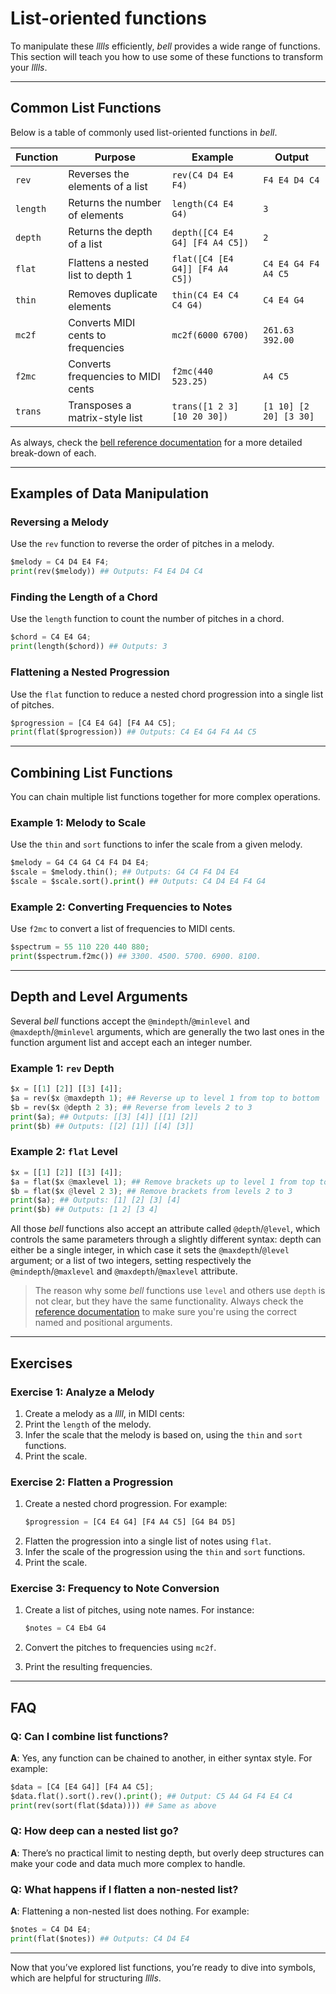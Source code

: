 # List-oriented functions

To manipulate these _lllls_ efficiently, _bell_ provides a wide range of functions. This section will teach you how to use some of these functions to transform your _lllls_.

---

## Common List Functions

Below is a table of commonly used list-oriented functions in _bell_.

| Function | Purpose                            | Example                         | Output                 |
| -------- | ---------------------------------- | ------------------------------- | ---------------------- |
| `rev`    | Reverses the elements of a list    | `rev(C4 D4 E4 F4)`              | `F4 E4 D4 C4`          |
| `length` | Returns the number of elements     | `length(C4 E4 G4)`              | `3`                    |
| `depth`  | Returns the depth of a list        | `depth([C4 E4 G4] [F4 A4 C5])`  | `2`                    |
| `flat`   | Flattens a nested list to depth 1  | `flat([C4 [E4 G4]] [F4 A4 C5])` | `C4 E4 G4 F4 A4 C5`    |
| `thin`   | Removes duplicate elements         | `thin(C4 E4 C4 C4 G4)`          | `C4 E4 G4`             |
| `mc2f`   | Converts MIDI cents to frequencies | `mc2f(6000 6700)`               | `261.63 392.00`        |
| `f2mc`   | Converts frequencies to MIDI cents | `f2mc(440 523.25)`              | `A4 C5`                |
| `trans`  | Transposes a matrix-style list     | `trans([1 2 3] [10 20 30])`     | `[1 10] [2 20] [3 30]` |

As always, check the [bell reference documentation](/#/reference) for a more detailed break-down of each.

---

## Examples of Data Manipulation

### Reversing a Melody

Use the `rev` function to reverse the order of pitches in a melody.

```py
$melody = C4 D4 E4 F4;
print(rev($melody)) ## Outputs: F4 E4 D4 C4
```

### Finding the Length of a Chord

Use the `length` function to count the number of pitches in a chord.

```py
$chord = C4 E4 G4;
print(length($chord)) ## Outputs: 3
```

### Flattening a Nested Progression

Use the `flat` function to reduce a nested chord progression into a single list of pitches.

```py
$progression = [C4 E4 G4] [F4 A4 C5];
print(flat($progression)) ## Outputs: C4 E4 G4 F4 A4 C5
```

---

## Combining List Functions

You can chain multiple list functions together for more complex operations.

### Example 1: Melody to Scale

Use the `thin` and `sort` functions to infer the scale from a given melody.

```py
$melody = G4 C4 G4 C4 F4 D4 E4;
$scale = $melody.thin(); ## Outputs: G4 C4 F4 D4 E4
$scale = $scale.sort().print() ## Outputs: C4 D4 E4 F4 G4
```

### Example 2: Converting Frequencies to Notes

Use `f2mc` to convert a list of frequencies to MIDI cents.

```py
$spectrum = 55 110 220 440 880;
print($spectrum.f2mc()) ## 3300. 4500. 5700. 6900. 8100.
```

---

## Depth and Level Arguments

Several _bell_ functions accept the `@mindepth`/`@minlevel` and `@maxdepth`/`@minlevel` arguments, which are generally the two last ones in the function argument list and accept each an integer number.

### Example 1: `rev` Depth

```py
$x = [[1] [2]] [[3] [4]];
$a = rev($x @maxdepth 1); ## Reverse up to level 1 from top to bottom
$b = rev($x @depth 2 3); ## Reverse from levels 2 to 3
print($a); ## Outputs: [[3] [4]] [[1] [2]]
print($b) ## Outputs: [[2] [1]] [[4] [3]]
```

### Example 2: `flat` Level

```py
$x = [[1] [2]] [[3] [4]];
$a = flat($x @maxlevel 1); ## Remove brackets up to level 1 from top to bottom
$b = flat($x @level 2 3); ## Remove brackets from levels 2 to 3
print($a); ## Outputs: [1] [2] [3] [4]
print($b) ## Outputs: [1 2] [3 4]
```

All those _bell_ functions also accept an attribute called `@depth`/`@level`, which controls the same parameters through a slightly different syntax: depth can either be a single integer, in which case it sets the `@maxdepth`/`@level` argument; or a list of two integers, setting respectively the `@mindepth`/`@maxlevel` and `@maxdepth`/`@maxlevel` attribute.

> The reason why some _bell_ functions use `level` and others use `depth` is not clear, but they have the same functionality. Always check the [reference documentation](/#/reference) to make sure you're using the correct named and positional arguments.

---

## Exercises

### Exercise 1: Analyze a Melody

1. Create a melody as a _llll_, in MIDI cents:
2. Print the `length` of the melody.
3. Infer the scale that the melody is based on, using the `thin` and `sort` functions.
4. Print the scale.

### Exercise 2: Flatten a Progression

1. Create a nested chord progression. For example:
   ```py
   $progression = [C4 E4 G4] [F4 A4 C5] [G4 B4 D5]
   ```
2. Flatten the progression into a single list of notes using `flat`.
3. Infer the scale of the progression using the `thin` and `sort` functions.
4. Print the scale.

### Exercise 3: Frequency to Note Conversion

1. Create a list of pitches, using note names. For instance:

   ```py
   $notes = C4 Eb4 G4
   ```

2. Convert the pitches to frequencies using `mc2f`.
3. Print the resulting frequencies.

---

## FAQ

### Q: Can I combine list functions?

**A**: Yes, any function can be chained to another, in either syntax style. For example:

```py
$data = [C4 [E4 G4]] [F4 A4 C5];
$data.flat().sort().rev().print(); ## Output: C5 A4 G4 F4 E4 C4
print(rev(sort(flat($data)))) ## Same as above
```

### Q: How deep can a nested list go?

**A**: There’s no practical limit to nesting depth, but overly deep structures can make your code and data much more complex to handle.

### Q: What happens if I flatten a non-nested list?

**A**: Flattening a non-nested list does nothing. For example:

```py
$notes = C4 D4 E4;
print(flat($notes)) ## Outputs: C4 D4 E4
```

---

Now that you’ve explored list functions, you’re ready to dive into symbols, which are helpful for structuring _lllls_.
